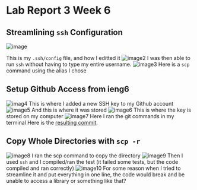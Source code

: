 # Lab Report 3 Week 6
## Streamlining `ssh` Configuration
![image](https://cdn.discordapp.com/attachments/808427673960972298/973052875083231282/unknown.png)

This is my `.ssh/config` file, and how I editted it
![image2](https://cdn.discordapp.com/attachments/808427673960972298/973052944763199548/unknown.png) 
I was then able to run `ssh` without having to type my entire username. 
![image3](https://cdn.discordapp.com/attachments/808427673960972298/973056448877719553/unknown.png) 
Here is a `scp` command using the alias I chose

## Setup Github Access from ieng6
![imag4](https://cdn.discordapp.com/attachments/808427673960972298/973059724163571732/unknown.png) 
This is where I added a new SSH key to my Github account
![image5](https://cdn.discordapp.com/attachments/808427673960972298/973059814668255302/unknown.png) 
And this is where it was stored
![image6](https://cdn.discordapp.com/attachments/808427673960972298/973061259194937374/unknown.png) 
This is where the key is stored on my computer
![image7](https://cdn.discordapp.com/attachments/808427673960972298/973063826683617300/unknown.png) 
Here I ran the git commands in my terminal
Here is the [resulting commit](https://github.com/lilian-kong/markdown-parser/commit/ec9bed62b665910dac6b84b662308a971657f8a3).

## Copy Whole Directories with `scp -r`
![image8](https://cdn.discordapp.com/attachments/808427673960972298/973066265348419624/unknown.png) 
I ran the scp command to copy the directory
![image9](https://cdn.discordapp.com/attachments/808427673960972298/973066330666323999/unknown.png) 
Then I used `ssh` and I compiled/ran the test (it failed some tests, but the code compiled and ran correctly)
![image10](https://cdn.discordapp.com/attachments/808427673960972298/973071178497413140/unknown.png) 
For some reason when I tried to streamline it and put everything in one line, the code would break and be unable to access a library or something like that?

